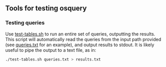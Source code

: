 ## Tools for testing osquery

### Testing queries

Use [test-tables.sh](./test-tables.sh) to run an entire set of queries, outputting the results. This script will automatically read the queries from the input path provided (see [queries.txt](./queries.txt) for an example), and output results to stdout. It is likely useful to pipe the output to a text file, as in:

```sh
./test-tables.sh queries.txt > results.txt
```
